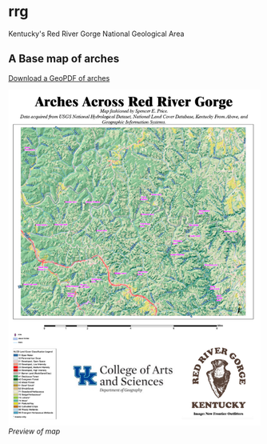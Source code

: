 # rrg

Kentucky's Red River Gorge National Geological Area

## A Base map of arches

[Download a GeoPDF of arches](basemap/rrg.pdf)

![Preview of map](basemap/RRGArches.jpg)    
*Preview of map*